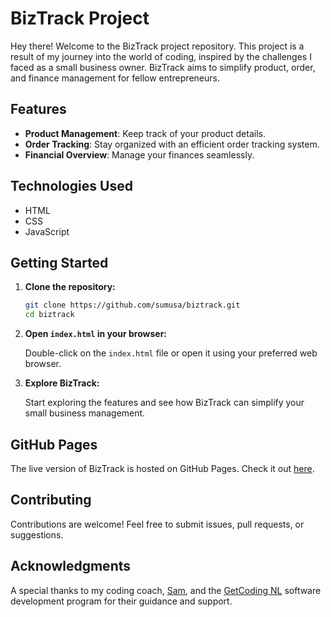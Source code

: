 # BizTrack Project

Hey there! Welcome to the BizTrack project repository. This project is a result of my journey into the world of coding, inspired by the challenges I faced as a small business owner. BizTrack aims to simplify product, order, and finance management for fellow entrepreneurs.

## Features

- **Product Management**: Keep track of your product details.
- **Order Tracking**: Stay organized with an efficient order tracking system.
- **Financial Overview**: Manage your finances seamlessly.

## Technologies Used

- HTML
- CSS
- JavaScript

## Getting Started

1. **Clone the repository:**

   ```bash
   git clone https://github.com/sumusa/biztrack.git
   cd biztrack
   ```

2. **Open `index.html` in your browser:**

   Double-click on the `index.html` file or open it using your preferred web browser.

3. **Explore BizTrack:**

   Start exploring the features and see how BizTrack can simplify your small business management.

## GitHub Pages

The live version of BizTrack is hosted on GitHub Pages. Check it out [here](https://sumusa.github.io/biztrack/).

## Contributing

Contributions are welcome! Feel free to submit issues, pull requests, or suggestions.

## Acknowledgments

A special thanks to my coding coach, [Sam](https://github.com/samwise-nl), and the [GetCoding NL](https://www.getcoding.ca/coaching-program-nl) software development program for their guidance and support.

